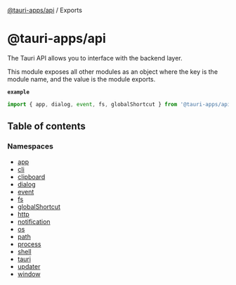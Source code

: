 [@tauri-apps/api](README.md) / Exports

# @tauri-apps/api

The Tauri API allows you to interface with the backend layer.

This module exposes all other modules as an object where the key is the module name, and the value is the module exports.

**`example`**
```typescript
import { app, dialog, event, fs, globalShortcut } from '@tauri-apps/api'
```

## Table of contents

### Namespaces

- [app](modules/app.md)
- [cli](modules/cli.md)
- [clipboard](modules/clipboard.md)
- [dialog](modules/dialog.md)
- [event](modules/event.md)
- [fs](modules/fs.md)
- [globalShortcut](modules/globalShortcut.md)
- [http](modules/http.md)
- [notification](modules/notification.md)
- [os](modules/os.md)
- [path](modules/path.md)
- [process](modules/process.md)
- [shell](modules/shell.md)
- [tauri](modules/tauri.md)
- [updater](modules/updater.md)
- [window](modules/window.md)
